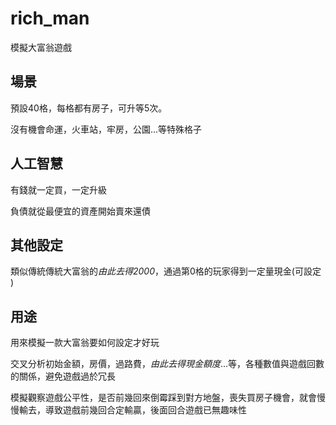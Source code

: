 rich_man
========

模擬大富翁遊戲

場景
----

預設40格，每格都有房子，可升等5次。

沒有機會命運，火車站，牢房，公園...等特殊格子

人工智慧
-------

有錢就一定買，一定升級

負債就從最便宜的資產開始賣來還債

其他設定
-------

類似傳統傳統大富翁的*由此去得2000*，通過第0格的玩家得到一定量現金(可設定
)

用途
----

用來模擬一款大富翁要如何設定才好玩

交叉分析初始金額，房價，過路費，*由此去得現金額度*...等，各種數值與遊戲回數的關係，避免遊戲過於冗長

模擬觀察遊戲公平性，是否前幾回來倒霉踩到對方地盤，喪失買房子機會，就會慢慢輸去，導致遊戲前幾回合定輸贏，後面回合遊戲已無趣味性
